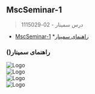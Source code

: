 ## MscSeminar-1

> درس سمینار - 02-1115029

- [MscSeminar-1](#MscSeminar-1)
    *[راهنمای سمینار](#راهنمای-سمینار)
    
###    ()راهنمای سمینار
 
![Logo](https://github.com/AliRazavi-edu/PNU_3991/blob/master/image/seminar1.png)
<br>
![Logo]()
<br>
![Logo]()
<br>
![Logo]()

